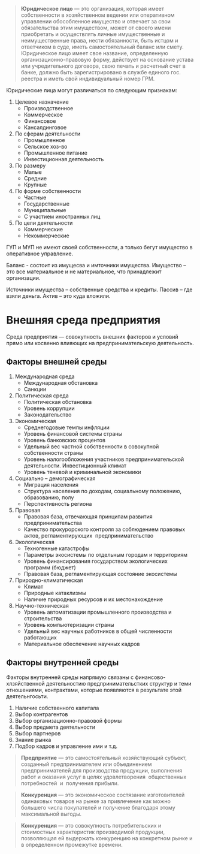 >**Юридическое лицо** — это организация, которая имеет собственности в хозяйственном ведении или оперативном управлении обособленное имущество и отвечает за свои обязательства этим имуществом, может от своего имени приобретать и осуществлять личные имущественные и неимущественные права, нести обязанности, быть истцом и ответчиком в суде, иметь самостоятельный баланс или смету. Юридическое лицо имеет свое название, определенную организационно-правовую форму, действует на основание устава или учредительного договора, свою печать и расчетный счет в банке, должно быть зарегистрировано в службе единого гос. реестра и иметь свой индивидуальный номер ГРМ.

Юридические лица могут различаться по следующим признакам:
1. Целевое назначение
	- Производственное
	- Коммерческое
	- Финансовое
	- Кансалдинговое
2. По сферам деятельности
	- Промышленное
	- Сельское хоз-во
	- Промышленное питание
	- Инвестиционная деятельность
3. По размеру
	- Малые
	- Средние
	- Крупные
4. По форме собственности
	- Частные
	- Государственные
	- Муниципальные
	- С участием иностранных лиц
5. По цели деятельности
	- Коммерческие
	- Некоммерческие


ГУП и МУП не имеют своей собственности, а только бегут имущество в оперативное управление. 

Баланс - состоит из имущесва и имточники имущества. Имущество – это все материальное и не материальное, что принадлежит организации.

Источники имущества – собственные средства и кредиты.
Пассив – где взяли деньга.
Актив – это куда вложили.



# Внешняя среда предприятия
Среда предприятия — совокупность внешних факторов и условий прямо или косвенно влияющих на предпринимательскую деятельность.
## Факторы внешней среды
1. Международная среда
	- Международная обстановка
	- Санкции
2. Политическая среда
	- Политическая обстановка
	- Уровень коррупции
	- Законодательство
3. Экономическая
	- Среднегодовые темпы инфляции
	- Уровень финансовой системы страны
	- Уровень банковских процентов
	- Удельный вес частной собственности в совокупной собственности страны
	- Уровень налогообложения участников предпринимательской деятельности. Инвестиционный климат
	- Уровень теневой и криминальной экономики
4.  Социально – демографическая
	- Миграция населения
	- Структура населения по доходам, социальному положению, образованию, полу
	- Перспективность региона
5. Правовая
	- Правовая база, отвечающая принципам развития предпринимательства
	- Качество прокурорского контроля за соблюдением правовых актов, регламентирующих  предпринимательство
6. Экологическая
	- Техногенные катастрофы
	- Параметры экосистемы по отдельным городам и территориям
	- Уровень финансирования государством экологических программ (бюджет)
	- Правовая база, регламентирующая состояние экосистемы
7. Природно-климатическая
	- Климат
	- Природные катаклизмы
	- Наличие природных ресурсов и их местонахождение
8. Научно-техническая
	- Уровень автоматизации промышленного производства и строительства
	- Уровень компьютеризации страны
	- Удельный вес научных работников в общей численности работающих
	- Материальное обеспечение научных кадров

## Факторы внутренней среды
Факторы внутренней среды напрямую связаны с финансово-хлзяйственной деятельностию предпринимательстких структур и теми отношениями, контрактами, которые появляются в результате этой деятельнгосьти.

1. Наличие собственного капитала
2. Выбор контрагентов
3. Выбор организационно-правовой формы
4. Выбор предмета деятельности
5. Выбор партнеров
6. Знание рынка
7. Подбор кадров и управление ими и т.д.







>**Предприятие** — это самостоятельный хозяйствующий субъект, созданный предпринимателем или объединением предпринимателей для производства продукции, выполнения работ и оказания услуг в целях удовлетворения  общественных  потребностей  и  получения прибыли.

>**Конкуренция** — это экономическое состязание изготовителей одинаковых товаров на рынке за привлечение как можно большего числа покупателей и получение благодаря этому максимальной выгоды.

>**Конкуренция** — это совокупность потребительских и стоимостных характеристик производимой продукции, позволяющая ей выдержать конкуренцию на конкретном рынке и в определенном промежутке времени.

